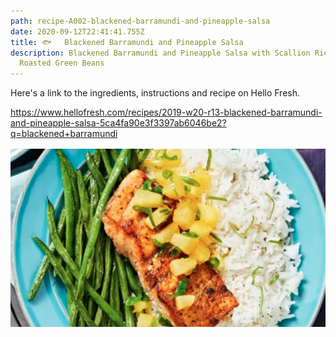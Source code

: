 ```yaml
---
path: recipe-A002-blackened-barramundi-and-pineapple-salsa
date: 2020-09-12T22:41:41.755Z
title: 🐟   Blackened Barramundi and Pineapple Salsa
description: Blackened Barramundi and Pineapple Salsa with Scallion Rice and
  Roasted Green Beans
---
```

Here's a link to the ingredients, instructions and recipe on Hello Fresh.

<https://www.hellofresh.com/recipes/2019-w20-r13-blackened-barramundi-and-pineapple-salsa-5ca4fa90e3f3397ab6046be2?q=blackened+barramundi>

![picture of finished recipe of blackened barramundi and pineapple salsa with roasted green beans](../assets/a0002-blackened-barramundi-and-pineapple-salsa.png)
